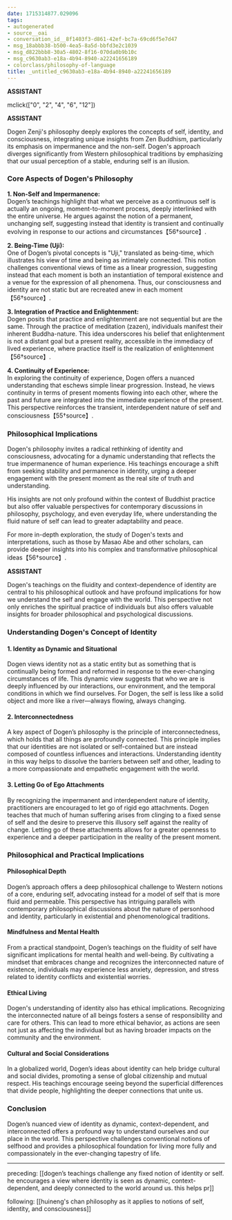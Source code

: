 ```yaml
---
date: 1715314877.029096
tags:
- autogenerated
- source__oai
- conversation_id__8f1403f3-d861-42ef-bc7a-69cd6f5e7d47
- msg_18abbb38-b500-4ea5-8a5d-bbfd3e2c1039
- msg_d822bbb8-30a5-4802-8f16-070da0b9b10c
- msg_c9630ab3-e18a-4b94-8940-a22241656189
- colorclass/philosophy-of-language
title: _untitled_c9630ab3-e18a-4b94-8940-a22241656189
---
```


**ASSISTANT**

mclick(["0", "2", "4", "6", "12"])


**ASSISTANT**

Dogen Zenji's philosophy deeply explores the concepts of self, identity, and consciousness, integrating unique insights from Zen Buddhism, particularly its emphasis on impermanence and the non-self. Dogen's approach diverges significantly from Western philosophical traditions by emphasizing that our usual perception of a stable, enduring self is an illusion.

### Core Aspects of Dogen's Philosophy

**1. Non-Self and Impermanence:**  
Dogen’s teachings highlight that what we perceive as a continuous self is actually an ongoing, moment-to-moment process, deeply interlinked with the entire universe. He argues against the notion of a permanent, unchanging self, suggesting instead that identity is transient and continually evolving in response to our actions and circumstances【56†source】.

**2. Being-Time (Uji):**  
One of Dogen’s pivotal concepts is "Uji," translated as being-time, which illustrates his view of time and being as intimately connected. This notion challenges conventional views of time as a linear progression, suggesting instead that each moment is both an instantiation of temporal existence and a venue for the expression of all phenomena. Thus, our consciousness and identity are not static but are recreated anew in each moment【56†source】.

**3. Integration of Practice and Enlightenment:**  
Dogen posits that practice and enlightenment are not sequential but are the same. Through the practice of meditation (zazen), individuals manifest their inherent Buddha-nature. This idea underscores his belief that enlightenment is not a distant goal but a present reality, accessible in the immediacy of lived experience, where practice itself is the realization of enlightenment【56†source】.

**4. Continuity of Experience:**  
In exploring the continuity of experience, Dogen offers a nuanced understanding that eschews simple linear progression. Instead, he views continuity in terms of present moments flowing into each other, where the past and future are integrated into the immediate experience of the present. This perspective reinforces the transient, interdependent nature of self and consciousness【55†source】.

### Philosophical Implications

Dogen's philosophy invites a radical rethinking of identity and consciousness, advocating for a dynamic understanding that reflects the true impermanence of human experience. His teachings encourage a shift from seeking stability and permanence in identity, urging a deeper engagement with the present moment as the real site of truth and understanding.

His insights are not only profound within the context of Buddhist practice but also offer valuable perspectives for contemporary discussions in philosophy, psychology, and even everyday life, where understanding the fluid nature of self can lead to greater adaptability and peace.

For more in-depth exploration, the study of Dogen's texts and interpretations, such as those by Masao Abe and other scholars, can provide deeper insights into his complex and transformative philosophical ideas【56†source】.


**ASSISTANT**

Dogen's teachings on the fluidity and context-dependence of identity are central to his philosophical outlook and have profound implications for how we understand the self and engage with the world. This perspective not only enriches the spiritual practice of individuals but also offers valuable insights for broader philosophical and psychological discussions.

### Understanding Dogen's Concept of Identity

#### 1. **Identity as Dynamic and Situational**
Dogen views identity not as a static entity but as something that is continually being formed and reformed in response to the ever-changing circumstances of life. This dynamic view suggests that who we are is deeply influenced by our interactions, our environment, and the temporal conditions in which we find ourselves. For Dogen, the self is less like a solid object and more like a river—always flowing, always changing.

#### 2. **Interconnectedness**
A key aspect of Dogen’s philosophy is the principle of interconnectedness, which holds that all things are profoundly connected. This principle implies that our identities are not isolated or self-contained but are instead composed of countless influences and interactions. Understanding identity in this way helps to dissolve the barriers between self and other, leading to a more compassionate and empathetic engagement with the world.

#### 3. **Letting Go of Ego Attachments**
By recognizing the impermanent and interdependent nature of identity, practitioners are encouraged to let go of rigid ego attachments. Dogen teaches that much of human suffering arises from clinging to a fixed sense of self and the desire to preserve this illusory self against the reality of change. Letting go of these attachments allows for a greater openness to experience and a deeper participation in the reality of the present moment.

### Philosophical and Practical Implications

#### **Philosophical Depth**
Dogen’s approach offers a deep philosophical challenge to Western notions of a core, enduring self, advocating instead for a model of self that is more fluid and permeable. This perspective has intriguing parallels with contemporary philosophical discussions about the nature of personhood and identity, particularly in existential and phenomenological traditions.

#### **Mindfulness and Mental Health**
From a practical standpoint, Dogen’s teachings on the fluidity of self have significant implications for mental health and well-being. By cultivating a mindset that embraces change and recognizes the interconnected nature of existence, individuals may experience less anxiety, depression, and stress related to identity conflicts and existential worries.

#### **Ethical Living**
Dogen's understanding of identity also has ethical implications. Recognizing the interconnected nature of all beings fosters a sense of responsibility and care for others. This can lead to more ethical behavior, as actions are seen not just as affecting the individual but as having broader impacts on the community and the environment.

#### **Cultural and Social Considerations**
In a globalized world, Dogen’s ideas about identity can help bridge cultural and social divides, promoting a sense of global citizenship and mutual respect. His teachings encourage seeing beyond the superficial differences that divide people, highlighting the deeper connections that unite us.

### Conclusion

Dogen’s nuanced view of identity as dynamic, context-dependent, and interconnected offers a profound way to understand ourselves and our place in the world. This perspective challenges conventional notions of selfhood and provides a philosophical foundation for living more fully and compassionately in the ever-changing tapestry of life.


---

preceding: [[dogen’s teachings challenge any fixed notion of identity or self. he encourages a view where identity is seen as dynamic, context-dependent, and deeply connected to the world around us. this helps pr]]  


following: [[huineng's chan philosophy as it applies to notions of self, identity, and consciousness]]